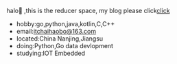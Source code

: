 halo🎉 ,this is the reducer space, my blog please click[click](https://www.chaihaobo.top)  
- hobby:go,python,java,kotlin,C,C++
- email:itchaihaobo@163.com
- located:China Nanjing,Jiangsu
- doing:Python,Go data devlopment
- studying:IOT Embedded
